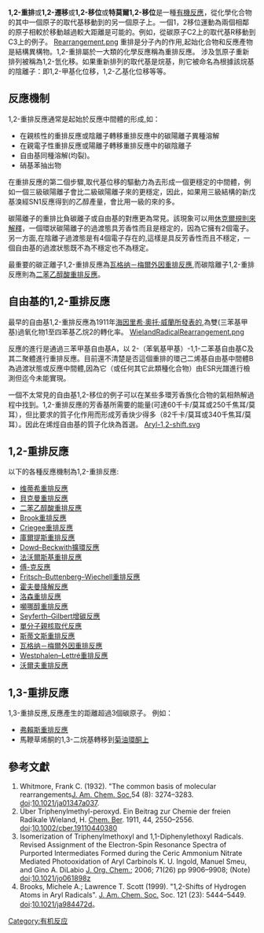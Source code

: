 **1,2-重排**或**1,2-遷移**或**1,2-移位**或**特莫爾1,2-移位**是一種[有機反應](https://zh.wikipedia.org/wiki/有機反應 "wikilink")，從化學化合物的其中一個原子的取代基移動到的另一個原子上。一個1，2移位運動為兩個相鄰的原子相較於移動越過較大距離是可能的。例如，從碳原子C2上的取代基R移動到C3上的例子。
[Rearrangement.png](https://zh.wikipedia.org/wiki/File:Rearrangement.png "fig:Rearrangement.png")
重排是分子內的作用,起始化合物和反應產物是結構異構物。1,2-重排屬於一大類的化學反應稱為重排反應。
涉及氫原子重新排列被稱為1,2-氫化移。如果重新排列的取代基是烷基，則它被命名為根據該烷基的陰離子：即1,2-甲基化位移，1,2-乙基化位移等等。

## 反應機制

1,2-重排反應通常是起始於反應中間體的形成,如：

  - 在親核性的重排反應或陰離子轉移重排反應中的碳陽離子異種溶解
  - 在親電子性重排反應或陽離子轉移重排反應中的碳陰離子
  - 自由基同種溶解(均裂)。
  - 硝基苯抽出物

在重排反應的第二個步驟,取代基位移的驅動力為去形成一個更穩定的中間體，例如一個三級碳陽離子會比二級碳陽離子來的更穩定，因此，如果用三級結構的新戊基溴經SN1反應得到的乙醇產量，會比用一級的來的多。

碳陽離子的重排比負碳離子或自由基的對應更為常見。該現象可以用[休克爾規則來解釋](https://zh.wikipedia.org/wiki/休克爾規則 "wikilink")，一個環狀碳陽離子的過渡態具芳香性而且是穩定的，因為它擁有2個電子。另一方面,在陰離子過渡態是有4個電子存在的,這樣是具反芳香性而且不穩定，一個自由基的過渡狀態既不為不穩定也不為穩定。

最重要的碳正離子1,2-重排反應為[瓦格纳－梅爾外因重排反應](https://zh.wikipedia.org/wiki/瓦格纳－梅爾外因重排反應 "wikilink"),而碳陰離子1,2-重排反應則為[二苯乙醇酸重排反應](https://zh.wikipedia.org/wiki/二苯乙醇酸重排反應 "wikilink")。

## 自由基的1,2-重排反應

最早的自由基1,2-重排反應為1911年[海因里希·奧托·威蘭所發表的](https://zh.wikipedia.org/wiki/海因里希·奧托·威蘭 "wikilink"),為雙(三苯基甲基)過氧化物1至四苯基乙烷2的轉化率。
[WielandRadicalRearrangement.png](https://zh.wikipedia.org/wiki/File:WielandRadicalRearrangement.png "fig:WielandRadicalRearrangement.png")

反應的進行是通過三苯甲基自由基A，以
2-（苯氧基甲基）-1,1-二苯基自由基C及其二聚體進行重排反應。目前還不清楚是否這個重排的環己二烯基自由基中間體B為過渡狀態或反應中間體,因為它（或任何其它此類種化合物）由ESR光譜進行檢測但迄今未能實現。

一個不太常見的自由基1,2-移位的例子可以在某些多環芳香族化合物的氣相熱解過程中找到。1,2-重排反應的芳香基所需要的能量(可達60千卡/莫耳或250千焦耳/莫耳），但比要求的質子化作用而形成芳香炔少得多（82千卡/莫耳或340千焦耳/莫耳）。因此在烯烴自由基的質子化炔為首選。
[Aryl-1,2-shift.svg](https://zh.wikipedia.org/wiki/File:Aryl-1,2-shift.svg "fig:Aryl-1,2-shift.svg")

## 1,2-重排反應

以下的各種反應機制為1,2-重排反應:

  - [维蒂希重排反應](https://zh.wikipedia.org/wiki/维蒂希重排反應 "wikilink")
  - [貝克曼重排反應](https://zh.wikipedia.org/wiki/貝克曼重排反應 "wikilink")
  - [二苯乙醇酸重排反應](https://zh.wikipedia.org/wiki/二苯乙醇酸重排反應 "wikilink")
  - [Brook重排反應](https://zh.wikipedia.org/wiki/Brook重排反應 "wikilink")
  - [Criegee重排反應](https://zh.wikipedia.org/wiki/Criegee重排反應 "wikilink")
  - [庫爾提斯重排反應](https://zh.wikipedia.org/wiki/庫爾提斯重排反應 "wikilink")
  - [Dowd–Beckwith擴環反應](https://zh.wikipedia.org/wiki/Dowd–Beckwith擴環反應 "wikilink")
  - [法沃爾斯基重排反應](https://zh.wikipedia.org/wiki/法沃爾斯基重排反應 "wikilink")
  - [傅-克反應](https://zh.wikipedia.org/wiki/傅-克反應 "wikilink")
  - [Fritsch–Buttenberg–Wiechell重排反應](https://zh.wikipedia.org/wiki/Fritsch–Buttenberg–Wiechell重排反應 "wikilink")
  - [霍夫曼降解反應](https://zh.wikipedia.org/wiki/霍夫曼降解反應 "wikilink")
  - [洛森重排反應](https://zh.wikipedia.org/wiki/洛森重排反應 "wikilink")
  - [嚬哪醇重排反應](https://zh.wikipedia.org/wiki/嚬哪醇重排反應 "wikilink")
  - [Seyferth–Gilbert增碳反應](https://zh.wikipedia.org/wiki/Seyferth–Gilbert增碳反應 "wikilink")
  - [單分子親核取代反應](https://zh.wikipedia.org/wiki/單分子親核取代反應 "wikilink")
  - [斯蒂文斯重排反應](https://zh.wikipedia.org/wiki/斯蒂文斯重排反應 "wikilink")
  - [瓦格纳－梅爾外因重排反應](https://zh.wikipedia.org/wiki/瓦格纳－梅爾外因重排反應 "wikilink")
  - [Westphalen–Lettré重排反應](https://zh.wikipedia.org/wiki/Westphalen–Lettré重排反應 "wikilink")
  - [沃爾夫重排反應](https://zh.wikipedia.org/wiki/沃爾夫重排反應 "wikilink")

## 1,3-重排反應

1,3-重排反應,反應產生的距離超過3個碳原子。 例如：

  - [弗賴斯重排反應](https://zh.wikipedia.org/wiki/弗賴斯重排反應 "wikilink")
  - 馬鞭草烯酮的1,3-二烷基轉移到[菊油環酮上](https://zh.wikipedia.org/wiki/菊油環酮 "wikilink")

## 參考文獻

1.  Whitmore, Frank C. (1932). "The common basis of molecular
    rearrangements[J. Am. Chem.
    Soc.](https://zh.wikipedia.org/wiki/:美国化学会志 "wikilink")54
    (8): 3274–3283.
    [doi](https://en.wikipedia.org/wiki/Digital_object_identifier):[10.1021/ja01347a037](http://pubs.acs.org/doi/abs/10.1021/ja01347a037).
2.  Über Triphenylmethyl-peroxyd. Ein Beitrag zur Chemie der freien
    Radikale Wieland, H. [Chem.
    Ber](https://zh.wikipedia.org/wiki/:德国化学学报 "wikilink").
    1911, 44, 2550–2556.
    [doi](https://en.wikipedia.org/wiki/Digital_object_identifier):[10.1002/cber.19110440380](http://onlinelibrary.wiley.com/doi/10.1002/cber.19110440380/abstract)
3.  Isomerization of Triphenylmethoxyl and 1,1-Diphenylethoxyl Radicals.
    Revised Assignment of the Electron-Spin Resonance Spectra of
    Purported Intermediates Formed during the Ceric Ammonium Nitrate
    Mediated Photooxidation of Aryl Carbinols K. U. Ingold, Manuel Smeu,
    and Gino A. DiLabio [J. Org.
    Chem.](https://zh.wikipedia.org/wiki/:有机化学期刊 "wikilink"); 2006;
    71(26) pp 9906–9908; (Note)
    [doi](https://en.wikipedia.org/wiki/Digital_object_identifier):[10.1021/jo061898z](http://pubs.acs.org/doi/abs/10.1021/jo061898z)
4.  Brooks, Michele A.; Lawrence T. Scott (1999). "1,2-Shifts of
    Hydrogen Atoms in Aryl Radicals". [J. Am. Chem.
    Soc.](https://zh.wikipedia.org/wiki/:美国化学会志 "wikilink") Soc. 121
    (23): 5444–5449.
    [doi](https://en.wikipedia.org/wiki/Digital_object_identifier):[10.1021/ja984472d](http://pubs.acs.org/doi/abs/10.1021/ja984472d)。

[Category:有机反应](https://zh.wikipedia.org/wiki/Category:有机反应 "wikilink")